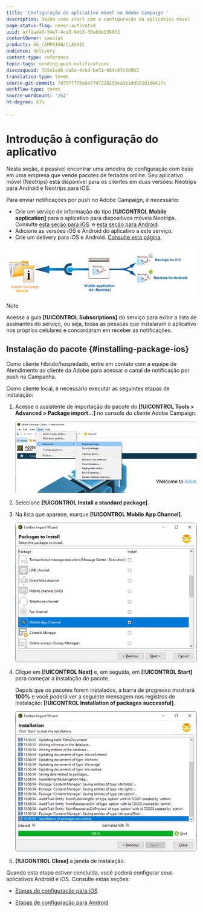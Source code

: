 ```yaml
---
title: 'Configuração do aplicativo móvel no Adobe Campaign '
description: Saiba como start com a configuração do aplicativo móvel
page-status-flag: never-activated
uuid: aff1a4a0-34e7-4ce0-9eb3-30a8de1380f2
contentOwner: sauviat
products: SG_CAMPAIGN/CLASSIC
audience: delivery
content-type: reference
topic-tags: sending-push-notifications
discoiquuid: 7b5a1ad6-da5a-4cbd-be51-984c07c8d0b3
translation-type: tm+mt
source-git-commit: fd75f7f75e8e77d7228233ea311dd922d100417c
workflow-type: tm+mt
source-wordcount: '252'
ht-degree: 57%

---
```



# Introdução à configuração do aplicativo

Nesta seção, é possível encontrar uma amostra de configuração com base em uma empresa que vende pacotes de feriados online. Seu aplicativo móvel (Neotrips) está disponível para os clientes em duas versões: Neotrips para Android e Neotrips para iOS.

Para enviar notificações por push no Adobe Campaign, é necessário:

* Crie um serviço de informação do tipo **[!UICONTROL Mobile application]** para o aplicativo para dispositivos móveis Neotrips. Consulte [esta seção para iOS](../../delivery/using/configuring-the-mobile-application.md#configuring-ios-service). e [esta seção para Android](../../delivery/using/configuring-the-mobile-application-android.md#configuring-android-service).
* Adicione as versões iOS e Android do aplicativo a este serviço.
* Crie um delivery para iOS e Android. [Consulte esta página](../../delivery/using/creating-notifications.md).

![](assets/nmac_service_diagram.png)

>[!NOTE]
>
>Acesse a guia **[!UICONTROL Subscriptions]** do serviço para exibir a lista de assinantes do serviço, ou seja, todas as pessoas que instalaram o aplicativo nos próprios celulares e concordaram em receber as notificações.

## Instalação do pacote {#installing-package-ios}

Como cliente híbrido/hospedado, entre em contato com a equipe de Atendimento ao cliente da Adobe para acessar o canal de notificação por push na Campanha.

Como cliente local, é necessário executar as seguintes etapas de instalação:

1. Acesse o assistente de importação do pacote do **[!UICONTROL Tools > Advanced > Package import...]** no console do cliente Adobe Campaign.

   ![](assets/package_ios.png)

1. Selecione **[!UICONTROL Install a standard package]**.

1. Na lista que aparece, marque **[!UICONTROL Mobile App Channel]**.

   ![](assets/package_ios_2.png)

1. Clique em **[!UICONTROL Next]** e, em seguida, em **[!UICONTROL Start]** para começar a instalação do pacote.

   Depois que os pacotes forem instalados, a barra de progresso mostrará **100%** e você poderá ver a seguinte mensagem nos registros de instalação: **[!UICONTROL Installation of packages successful]**.

   ![](assets/package_ios_3.png)

1. **[!UICONTROL Close]** a janela de instalação.

Quando esta etapa estiver concluída, você poderá configurar seus aplicativos Android e iOS.
Consulte estas seções:

* [Etapas de configuração para iOS](../../delivery/using/configuring-the-mobile-application.md)

* [Etapas de configuração para Android](../../delivery/using/configuring-the-mobile-application-android.md)
